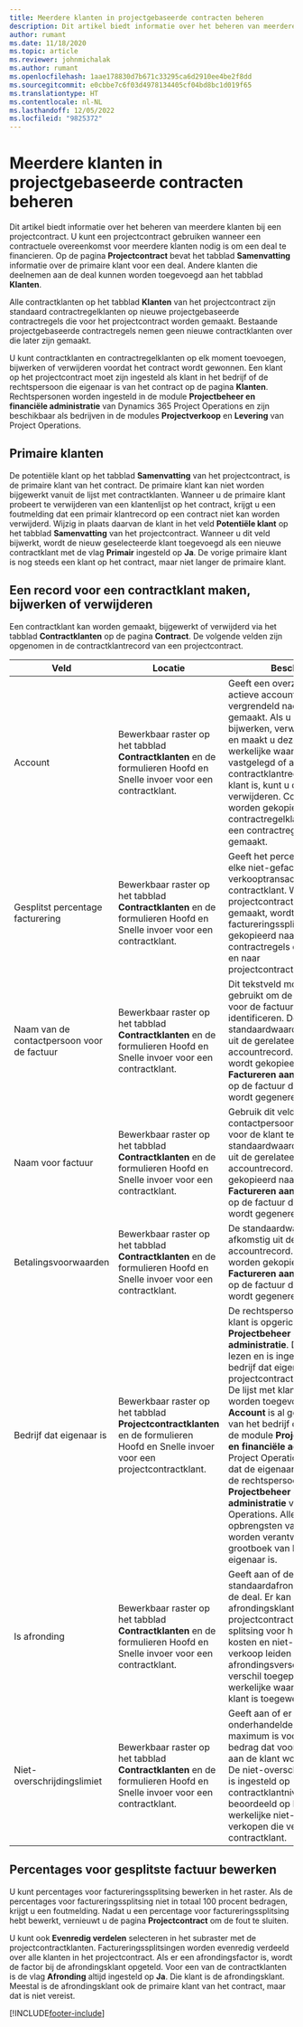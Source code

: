 ```yaml
---
title: Meerdere klanten in projectgebaseerde contracten beheren
description: Dit artikel biedt informatie over het beheren van meerdere klanten bij een projectgebaseerd contract.
author: rumant
ms.date: 11/18/2020
ms.topic: article
ms.reviewer: johnmichalak
ms.author: rumant
ms.openlocfilehash: 1aae178830d7b671c33295ca6d2910ee4be2f8dd
ms.sourcegitcommit: e0cbbe7c6f03d4978134405cf04bd8bc1d019f65
ms.translationtype: HT
ms.contentlocale: nl-NL
ms.lasthandoff: 12/05/2022
ms.locfileid: "9825372"
---
```

# <a name="manage-multiple-customers-on-project-based-contracts"></a>Meerdere klanten in projectgebaseerde contracten beheren

Dit artikel biedt informatie over het beheren van meerdere klanten bij een projectcontract. U kunt een projectcontract gebruiken wanneer een contractuele overeenkomst voor meerdere klanten nodig is om een deal te financieren. Op de pagina **Projectcontract** bevat het tabblad **Samenvatting** informatie over de primaire klant voor een deal. Andere klanten die deelnemen aan de deal kunnen worden toegevoegd aan het tabblad **Klanten**.

Alle contractklanten op het tabblad **Klanten** van het projectcontract zijn standaard contractregelklanten op nieuwe projectgebaseerde contractregels die voor het projectcontract worden gemaakt. Bestaande projectgebaseerde contractregels nemen geen nieuwe contractklanten over die later zijn gemaakt.

U kunt contractklanten en contractregelklanten op elk moment toevoegen, bijwerken of verwijderen voordat het contract wordt gewonnen. Een klant op het projectcontract moet zijn ingesteld als klant in het bedrijf of de rechtspersoon die eigenaar is van het contract op de pagina **Klanten**. Rechtspersonen worden ingesteld in de module **Projectbeheer en financiële administratie** van Dynamics 365 Project Operations en zijn beschikbaar als bedrijven in de modules **Projectverkoop** en **Levering** van Project Operations.

## <a name="primary-customers"></a>Primaire klanten

De potentiële klant op het tabblad **Samenvatting** van het projectcontract, is de primaire klant van het contract. De primaire klant kan niet worden bijgewerkt vanuit de lijst met contractklanten. Wanneer u de primaire klant probeert te verwijderen van een klantenlijst op het contract, krijgt u een foutmelding dat een primair klantrecord op een contract niet kan worden verwijderd. Wijzig in plaats daarvan de klant in het veld **Potentiële klant** op het tabblad **Samenvatting** van het projectcontract. Wanneer u dit veld bijwerkt, wordt de nieuw geselecteerde klant toegevoegd als een nieuwe contractklant met de vlag **Primair** ingesteld op **Ja**. De vorige primaire klant is nog steeds een klant op het contract, maar niet langer de primaire klant.

## <a name="create-update-or-delete-a-contract-customer-record"></a>Een record voor een contractklant maken, bijwerken of verwijderen

Een contractklant kan worden gemaakt, bijgewerkt of verwijderd via het tabblad **Contractklanten** op de pagina **Contract**. De volgende velden zijn opgenomen in de contractklantrecord van een projectcontract.

| **Veld** | **Locatie** | **Beschrijving** | 
| --- | --- | --- | 
| Account | Bewerkbaar raster op het tabblad **Contractklanten** en de formulieren Hoofd en Snelle invoer voor een contractklant. | Geeft een overzicht van alle actieve accounts. Dit veld is vergrendeld nadat de record is gemaakt. Als u de record wilt bijwerken, verwijdert u de record en maakt u deze opnieuw. Als u werkelijke waarden hebt vastgelegd of als de contractklantrecord een primaire klant is, kunt u de record niet verwijderen. Contractklanten worden gekopieerd als contractregelklanten wanneer een contractregel wordt gemaakt. |
| Gesplitst percentage facturering | Bewerkbaar raster op het tabblad **Contractklanten** en de formulieren Hoofd en Snelle invoer voor een contractklant. | Geeft het percentage weer van elke niet-gefactureerde verkooptransactie voor de contractklant. Wanneer nieuwe projectcontractregels worden gemaakt, wordt het factureringssplitsingspercentage gekopieerd naar nieuwe contractregels die zijn gemaakt en naar projectcontractregelklanten. |
| Naam van de contactpersoon voor de factuur | Bewerkbaar raster op het tabblad **Contractklanten** en de formulieren Hoofd en Snelle invoer voor een contractklant. | Dit tekstveld moet worden gebruikt om de contactpersoon voor de factuur voor de klant te identificeren. De standaardwaarde is afkomstig uit de gerelateerde accountrecord. De contactnaam wordt gekopieerd naar **Factureren aan contractnaam** op de factuur die voor de klant wordt gegenereerd. |
| Naam voor factuur | Bewerkbaar raster op het tabblad **Contractklanten** en de formulieren Hoofd en Snelle invoer voor een contractklant. | Gebruik dit veld om de contactpersoon voor de factuur voor de klant te identificeren. De standaardwaarde is afkomstig uit de gerelateerde accountrecord. De naam wordt gekopieerd naar het veld **Factureren aan contractnaam** op de factuur die voor de klant wordt gegenereerd. |
| Betalingsvoorwaarden | Bewerkbaar raster op het tabblad **Contractklanten** en de formulieren Hoofd en Snelle invoer voor een contractklant. | De standaardwaarde is afkomstig uit de gerelateerde accountrecord. De voorwaarden worden gekopieerd naar **Factureren aan contractnaam** op de factuur die voor de klant wordt gegenereerd. |
| Bedrijf dat eigenaar is | Bewerkbaar raster op het tabblad **Projectcontractklanten** en de formulieren Hoofd en Snelle invoer voor een projectcontractklant. | De rechtspersoon waarin de klant is opgericht in de module **Projectbeheer en financiële administratie**. Dit veld is alleen-lezen en is ingesteld op het bedrijf dat eigenaar is van het projectcontract.</br>De lijst met klanten die moeten worden toegevoegd in het veld **Account** is al gefilterd op de lijst van het bedrijf dat eigenaar is in de module **Projectmanagement en financiële administratie** van Project Operations. Het bedrijf dat de eigenaar is, is gelijk aan de rechtspersoon in de module **Projectbeheer en financiële administratie** van Project Operations. Alle kosten en opbrengsten van het project worden verantwoord in het grootboek van het bedrijf dat de eigenaar is. |
| Is afronding | Bewerkbaar raster op het tabblad **Contractklanten** en de formulieren Hoofd en Snelle invoer voor een contractklant. | Geeft aan of de klant een standaardafrondingsklant is voor de deal. Er kan slechts één afrondingsklant op een projectcontract zijn. Wanneer splitsing voor hoeveelheid in kosten en niet-gefactureerde verkoop leiden tot een afrondingsverschil, wordt dat verschil toegepast op de werkelijke waarde die aan deze klant is toegewezen. |
| Niet-overschrijdingslimiet | Bewerkbaar raster op het tabblad **Contractklanten** en de formulieren Hoofd en Snelle invoer voor een contractklant. | Geeft aan of er een onderhandelde limiet of maximum is voor het totale bedrag dat voor deze opdracht aan de klant wordt gefactureerd. De niet-overschrijdingslimiet die is ingesteld op contractklantniveau, wordt beoordeeld op basis van werkelijke niet-gefactureerde verkopen die verwijzen naar de contractklant. |

## <a name="edit-billing-split-percentages"></a>Percentages voor gesplitste factuur bewerken

U kunt percentages voor factureringssplitsing bewerken in het raster. Als de percentages voor factureringssplitsing niet in totaal 100 procent bedragen, krijgt u een foutmelding. Nadat u een percentage voor factureringssplitsing hebt bewerkt, vernieuwt u de pagina **Projectcontract** om de fout te sluiten.

U kunt ook **Evenredig verdelen** selecteren in het subraster met de projectcontractklanten. Factureringssplitsingen worden evenredig verdeeld over alle klanten in het projectcontract. Als er een afrondingsfactor is, wordt de factor bij de afrondingsklant opgeteld. Voor een van de contractklanten is de vlag **Afronding** altijd ingesteld op **Ja**. Die klant is de afrondingsklant. Meestal is de afrondingsklant ook de primaire klant van het contract, maar dat is niet vereist.


[!INCLUDE[footer-include](../includes/footer-banner.md)]
